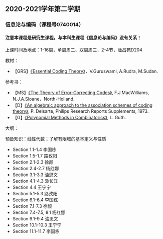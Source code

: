 ## 2020-2021学年第二学期
### 信息论与编码（课程号0740014）
#### 注意本课程是研究生课程，与本科生课程《信息论与编码》没有关系！

上课时间及地点：1-16周，单周周二、双周周三，2-4节，淦昌苑D204

教材：
* 【GRS】[《Essential Coding Theory》](https://cse.buffalo.edu/faculty/atri/courses/coding-theory/book/)，V.Guruswami, A.Rudra, M.Sudan.

参考书：
* 【MS】[《The Theory of Error-Correcting Codes》](https://www.sciencedirect.com/bookseries/north-holland-mathematical-library/vol/16), F.J.MacWilliams, N.J.A.Sloane，North-Holland.
* 【D】[《An algebraic approach to the association schemes of coding theory》](https://users.wpi.edu/~martin/RESEARCH/philips.pdf), P. Delsarte, Philips Research Reports Supplements, 1973.
* 【G】[《Polynomial Methods in Combinatorics》](https://bookstore.ams.org/ulect-64/), L. Guth.

大纲：

预备知识：线性代数；了解有限域的基本定义与性质

* Section 1.1-1.4 李国栋
* Section 1.5-1.7 路孜阳
* Section 2.1-2.3 徐颜
* Section 2.4-2.7 杨红娜
* Section 3.1-3.3 油思文
* Section 4.1-4.3 汲长江
* Section 4.4 王宁宁
* Section 5.1-5.3 路孜阳
* Section 6.1-6.4 李国栋
* Section 7.1-7.3 徐颜
* Section 7.4-7.5, 8.1 杨红娜
* Section 9.1-9.4 油思文
* Section 10.1-10.3 王宁宁
* Section 11.1-11.7 李国栋
